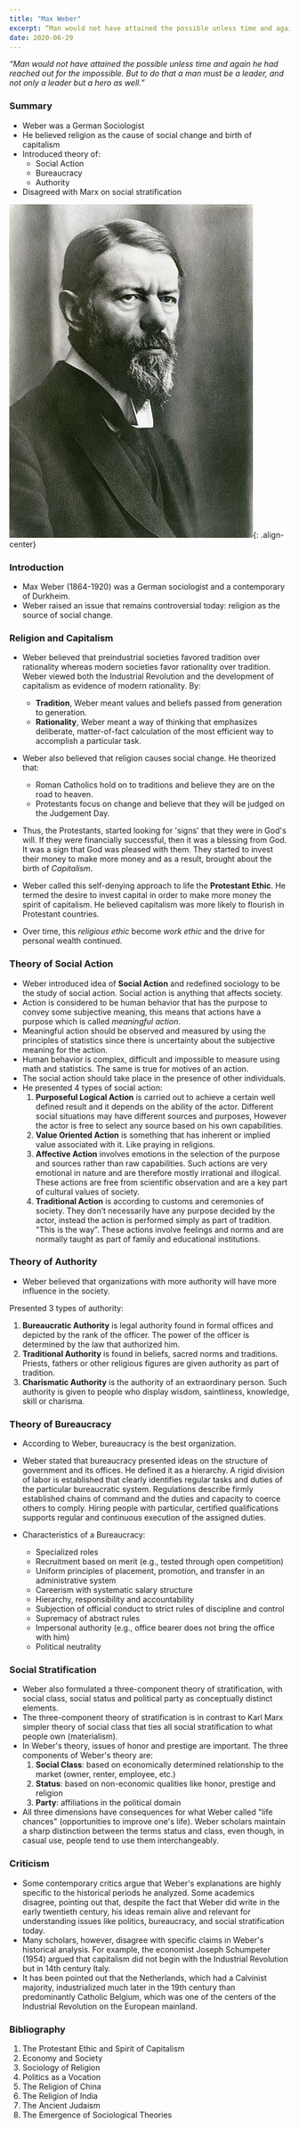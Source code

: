 ```yaml
---
title: "Max Weber"
excerpt: “Man would not have attained the possible unless time and again he had reached out for the impossible. But to do that a man must be a leader, and not only a leader but a hero as well.”
date: 2020-06-29
---
```


*“Man would not have attained the possible unless time and again he had reached out for the impossible. But to do that a man must be a leader, and not only a leader but a hero as well.”*

### Summary

- Weber was a German Sociologist
- He believed religion as the cause of social change and birth of capitalism
- Introduced theory of:
  - Social Action
  - Bureaucracy
  - Authority
- Disagreed with Marx on social stratification


![image-center](/images/sociology/max_weber_1.jpg){: .align-center}

### Introduction

- Max Weber (1864-1920) was a German sociologist and a contemporary of Durkheim.
- Weber raised an issue that remains controversial today: religion as the source of social change.

### Religion and Capitalism

- Weber believed that preindustrial societies favored tradition over rationality whereas modern societies favor rationality over tradition. Weber viewed both the Industrial Revolution and the development of capitalism as evidence of modern rationality. By:
  - **Tradition**, Weber meant values and beliefs passed from generation to generation.
  - **Rationality**, Weber meant a way of thinking that emphasizes deliberate, matter-of-fact calculation of the most efficient way to accomplish a particular task.

- Weber also believed that religion causes social change. He theorized that:
  - Roman Catholics hold on to traditions and believe they are on the road to heaven.
  - Protestants focus on change and believe that they will be judged on the Judgement Day.
- Thus, the Protestants, started looking for 'signs' that they were in God's will. If they were financially successful, then it was a blessing from God. It was a sign that God was pleased with them. They started to invest their money to make more money and as a result, brought about the birth of *Capitalism*.
- Weber called this self-denying approach to life the **Protestant Ethic**. He termed the desire to invest capital in order to make more money the spirit of capitalism. He believed capitalism was more likely to flourish in Protestant countries.
- Over time, this *religious ethic* become *work ethic* and the drive for personal wealth continued.

### Theory of Social Action

- Weber introduced idea of **Social Action** and redefined sociology to be the study of social action. Social action is anything that affects society.
- Action is considered to be human behavior that has the purpose to convey some subjective meaning, this means that actions have a purpose which is called *meaningful action*.
- Meaningful action should be observed and measured by using the principles of statistics since there is uncertainty about the subjective meaning for the action.
- Human behavior is complex, difficult and impossible to measure using math and statistics. The same is true for motives of an action.
- The social action should take place in the presence of other individuals.
- He presented 4 types of social action:
  1. **Purposeful Logical Action** is carried out to achieve a certain well defined result and it depends on the ability of the actor. Different social situations may have different sources and purposes, However the actor is free to select any source based on his own capabilities.
  2. **Value Oriented Action** is something that has inherent or implied value associated with it. Like praying in religions.
  3. **Affective Action** involves emotions in the selection of the purpose and sources rather than raw capabilities. Such actions are very emotional in nature and are therefore mostly irrational and illogical. These actions are free from scientific observation and are a key part of cultural values of society.
  4. **Traditional Action** is according to customs and ceremonies of society. They don’t necessarily have any purpose decided by the actor, instead the action is performed simply as part of tradition. "This is the way”. These actions involve feelings and norms and are normally taught as part of family and educational institutions.

### Theory of Authority

- Weber believed that organizations with more authority will have more influence in the society.

Presented 3 types of authority:
1. **Bureaucratic Authority** is legal authority found in formal offices and depicted by the rank of the officer. The power of the officer is determined by the law that authorized him.
2. **Traditional Authority** is found in beliefs, sacred norms and traditions. Priests, fathers or other religious figures are given authority as part of tradition.
3. **Charismatic Authority** is the authority of an extraordinary person. Such authority is given to people who display wisdom, saintliness, knowledge, skill or charisma.

### Theory of Bureaucracy

- According to Weber, bureaucracy is the best organization.
- Weber stated that bureaucracy presented ideas on the structure of government and its offices.  He defined it as a hierarchy. A rigid division of labor is established that clearly identifies regular tasks and duties of the particular bureaucratic system. Regulations describe firmly established chains of command and the duties and capacity to coerce others to comply. Hiring people with particular, certified qualifications supports regular and continuous execution of the assigned duties.

- Characteristics of a Bureaucracy:
  - Specialized roles
  - Recruitment based on merit (e.g., tested through open competition)
  - Uniform principles of placement, promotion, and transfer in an administrative system
  - Careerism with systematic salary structure
  - Hierarchy, responsibility and accountability
  - Subjection of official conduct to strict rules of discipline and control
  - Supremacy of abstract rules
  - Impersonal authority (e.g., office bearer does not bring the office with him)
  - Political neutrality

### Social Stratification

- Weber also formulated a three-component theory of stratification, with social class, social status and political party as conceptually distinct elements.
- The three-component theory of stratification is in contrast to Karl Marx simpler theory of social class that ties all social stratification to what people own (materialism).
- In Weber's theory, issues of honor and prestige are important. The three components of Weber's theory are:
  1. **Social Class**: based on economically determined relationship to the market (owner, renter, employee, etc.)
  2. **Status**: based on non-economic qualities like honor, prestige and religion
  3. **Party**: affiliations in the political domain
- All three dimensions have consequences for what Weber called "life chances" (opportunities to improve one's life). Weber scholars maintain a sharp distinction between the terms status and class, even though, in casual use, people tend to use them interchangeably.

### Criticism

- Some contemporary critics argue that Weber's explanations are highly specific to the historical periods he analyzed. Some academics disagree, pointing out that, despite the fact that Weber did write in the early twentieth century, his ideas remain alive and relevant for understanding issues like politics, bureaucracy, and social stratification today.
- Many scholars, however, disagree with specific claims in Weber's historical analysis. For example, the economist Joseph Schumpeter (1954) argued that capitalism did not begin with the Industrial Revolution but in 14th century Italy.
- It has been pointed out that the Netherlands, which had a Calvinist majority, industrialized much later in the 19th century than predominantly Catholic Belgium, which was one of the centers of the Industrial Revolution on the European mainland.

### Bibliography

1. The Protestant Ethic and Spirit of Capitalism
2. Economy and Society
3. Sociology of Religion
4. Politics as a Vocation
5. The Religion of China
6. The Religion of India
7. The Ancient Judaism
8. The Emergence of Sociological Theories
